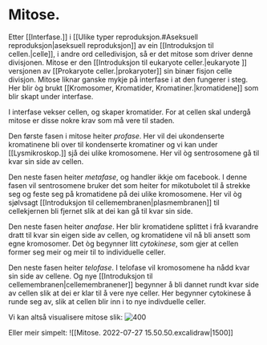 # Mitose.
Etter [[Interfase.]] i [[Ulike typer reproduksjon.#Aseksuell reproduksjon|aseksuell reproduksjon]] av ein [[Introduksjon til cellen.|celle]], i andre ord celledivisjon, så er det mitose som driver denne divisjonen. Mitose er den [[Introduksjon til eukaryote celler.|eukaryote ]] versjonen av [[Prokaryote celler.|prokaryoter]] sin binær fisjon celle divisjon. Mitose liknar ganske mykje på interfase i at den fungerer i steg. Her blir òg brukt [[Kromosomer, Kromatider, Kromatiner.|kromatidene]] som blir skapt under interfase. 

I interfase vekser cellen, og skaper kromatider. For at cellen skal undergå mitose er disse nokre krav som må vere til staden.

Den første fasen i mitose heiter *profase*. Her vil dei ukondenserte kromatinene bli over til kondenserte kromatiner og vi kan under [[Lysmikroskop.]] sjå dei ulike kromosomene. Her vil òg sentrosomene gå til kvar sin side av cellen. 

Den neste fasen heiter *metafase*, og handler ikkje om facebook. I denne fasen vil sentrosomene bruker det som heiter for mikotubolet til å strekke seg og feste seg på kromatidene på dei ulike kromosomene. Her vil òg sjølvsagt [[Introduksjon til cellemembranen|plasmembranen]] til cellekjernen bli fjernet slik at dei kan gå til kvar sin side.

Den neste fasen heiter *anafase*. Her blir kromatidene splittet i frå kvarandre dratt til kvar sin eigen side av cellen, og kromatidene vil nå bli ansett som egne kromosomer. Det òg begynner litt *cytokinese*, som gjer at cellen former seg meir og meir til to individuelle celler. 

Den neste fasen heiter *telofase*. I telofase vil kromosomene ha nådd kvar sin side av cellene. Og nye [[Introduksjon til cellemembranen|cellemembranener]] begynner å bli dannet rundt kvar side av cellen slik at dei er klar til å vere nye celler. Her begynner cytokinese å runde seg av, slik at cellen blir inn i to nye indivduelle celler. 

Vi kan altså visualisere mitose slik:
![400](https://media.snl.no/media/146680/standard_1_celledeling-1.png)

Eller meir simpelt:
![[Mitose. 2022-07-27 15.50.50.excalidraw|1500]]

